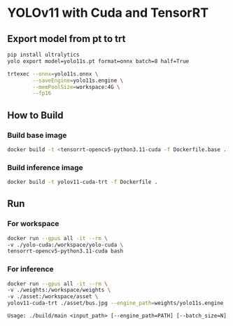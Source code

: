 # YOLOv11 with Cuda and TensorRT

## Export model from pt to trt
```bash
pip install ultralytics
yolo export model=yolo11s.pt format=onnx batch=8 half=True

trtexec --onnx=yolo11s.onnx \
        --saveEngine=yolo11s.engine \
        --memPoolSize=workspace:4G \
        --fp16
```

## How to Build
### Build base image
```bash
docker build -t <tensorrt-opencv5-python3.11-cuda -f Dockerfile.base .
```

### Build inference image
```bash
docker build -t yolov11-cuda-trt -f Dockerfile .
```

## Run
### For workspace
```bash
docker run --gpus all -it --rm \
-v ./yolo-cuda:/workspace/yolo-cuda \
tensorrt-opencv5-python3.11-cuda bash
```

### For inference

```bash
docker run --gpus all -it --rm \
-v ./weights:/workspace/weights \
-v ./asset:/workspace/asset \
yolov11-cuda-trt ./asset/bus.jpg --engine_path=weights/yolo11s.engine
```

```txt
Usage: ./build/main <input_path> [--engine_path=PATH] [--batch_size=N] [--confidence_threshold=FLOAT]
```